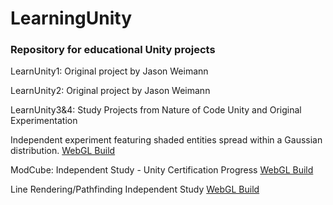 # LearningUnity
### Repository for educational Unity projects



LearnUnity1: Original project by Jason Weimann

LearnUnity2: Original project by Jason Weimann

LearnUnity3&4: Study Projects from Nature of Code Unity and Original Experimentation

Independent experiment featuring shaded entities spread within a Gaussian distribution.
[WebGL Build](https://mcdonaldduncan.github.io/LearningUnity/LearnUnity4/Builds/index.html)

ModCube: Independent Study - Unity Certification Progress
[WebGL Build](https://mcdonaldduncan.github.io/LearningUnity/ModCube/WebGL%20Builds/index.html)

Line Rendering/Pathfinding Independent Study
[WebGL Build](https://mcdonaldduncan.github.io/LearningUnity/LearnUnity3/Builds/AltBuild/index.html)

